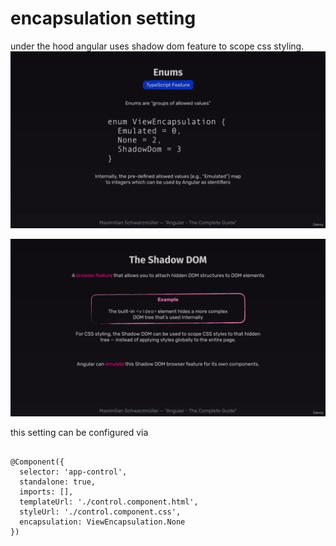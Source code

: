 # encapsulation setting
under the hood angular uses shadow dom feature to scope css styling.
![alt text](image.png)

![alt text](image-1.png)

this setting can be configured via 

```TS

@Component({
  selector: 'app-control',
  standalone: true,
  imports: [],
  templateUrl: './control.component.html',
  styleUrl: './control.component.css',
  encapsulation: ViewEncapsulation.None
})
```
